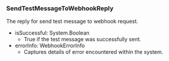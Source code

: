 ### SendTestMessageToWebhookReply
The reply for send test message to webhook request.

- isSuccessful: System.Boolean
  - True if the test message was successfully sent.
- errorInfo: WebhookErrorInfo
  - Captures details of error encountered within the system.
